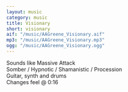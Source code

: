 ```yaml
---
layout: music
category: music
title: Visionary
short: visionary
aif: "/music/AAGreene_Visionary.aif"
mp3: "/music/AAGreene_Visionary.mp3"
ogg: "/music/AAGreene_Visionary.ogg"
---
```


Sounds like Massive Attack<br />
Somber / Hypnotic / Shamanistic / Procession<br />
Guitar, synth and drums<br />
Changes feel @ 0:16